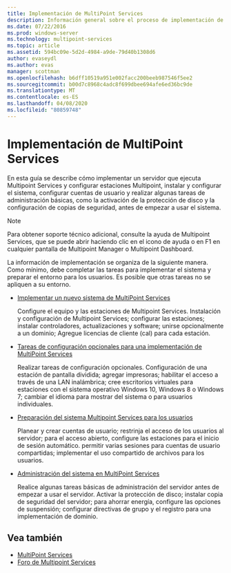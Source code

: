 ```yaml
---
title: Implementación de MultiPoint Services
description: Información general sobre el proceso de implementación de Multipoint Services
ms.date: 07/22/2016
ms.prod: windows-server
ms.technology: multipoint-services
ms.topic: article
ms.assetid: 594bc09e-5d2d-4984-a9de-79d40b1308d6
author: evaseydl
ms.author: evas
manager: scottman
ms.openlocfilehash: b6dff10519a951e002facc200beeb987546f5ee2
ms.sourcegitcommit: b00d7c8968c4adc8f699dbee694afe6ed36bc9de
ms.translationtype: MT
ms.contentlocale: es-ES
ms.lasthandoff: 04/08/2020
ms.locfileid: "80859748"
---
```

# <a name="deploying-multipoint-services"></a>Implementación de MultiPoint Services
En esta guía se describe cómo implementar un servidor que ejecuta Multipoint Services y configurar estaciones Multipoint, instalar y configurar el sistema, configurar cuentas de usuario y realizar algunas tareas de administración básicas, como la activación de la protección de disco y la configuración de copias de seguridad, antes de empezar a usar el sistema.  
  
> [!NOTE]  
> Para obtener soporte técnico adicional, consulte la ayuda de Multipoint Services, que se puede abrir haciendo clic en el icono de ayuda o en F1 en cualquier pantalla de Multipoint Manager o Multipoint Dashboard.  
  
La información de implementación se organiza de la siguiente manera. Como mínimo, debe completar las tareas para implementar el sistema y preparar el entorno para los usuarios. Es posible que otras tareas no se apliquen a su entorno. 
-   [Implementar un nuevo sistema de MultiPoint Services](Deploy-a-new-MultiPoint-services-system.md)  
  
    Configure el equipo y las estaciones de Multipoint Services. Instalación y configuración de Multipoint Services; configurar las estaciones; instalar controladores, actualizaciones y software; unirse opcionalmente a un dominio; Agregue licencias de cliente (cal) para cada estación.  
  
-   [Tareas de configuración opcionales para una implementación de MultiPoint Services](Optional-configuration-tasks-for-a-MultiPoint-services-deployment.md)  
  
    Realizar tareas de configuración opcionales. Configuración de una estación de pantalla dividida; agregar impresoras; habilitar el acceso a través de una LAN inalámbrica; cree escritorios virtuales para estaciones con el sistema operativo Windows 10, Windows 8 o Windows 7; cambiar el idioma para mostrar del sistema o para usuarios individuales.  
  
-   [Preparación del sistema Multipoint Services para los usuarios](Prepare-your-MultiPoint-services-system-for-users.md)  
  
    Planear y crear cuentas de usuario; restrinja el acceso de los usuarios al servidor; para el acceso abierto, configure las estaciones para el inicio de sesión automático. permitir varias sesiones para cuentas de usuario compartidas; implementar el uso compartido de archivos para los usuarios.  
  
-   [Administración del sistema en MultiPoint Services](System-administration-in-MultiPoint-services.md)  
  
    Realice algunas tareas básicas de administración del servidor antes de empezar a usar el servidor. Activar la protección de disco; instalar copia de seguridad del servidor; para ahorrar energía, configure las opciones de suspensión; configurar directivas de grupo y el registro para una implementación de dominio.  
  
## <a name="see-also"></a>Vea también  
  
- [MultiPoint Services](MultiPoint-Services.md)
-   [Foro de Multipoint Services](https://social.technet.microsoft.com/Forums/windowsserver/home?forum=windowsmultipointserver&filter=alltypes&sort=lastpostdesc)  
  

